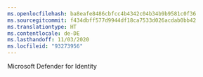 ```yaml
---
ms.openlocfilehash: ba8eafe8486cbfcc4b4342c04b34b9b9581c0f36
ms.sourcegitcommit: f434dbff577d9944df18ca7533d026acdab0bb42
ms.translationtype: HT
ms.contentlocale: de-DE
ms.lasthandoff: 11/03/2020
ms.locfileid: "93273956"
---
```

Microsoft Defender for Identity